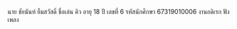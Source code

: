 นาย ชัยนันท์ ยิ้มสวัสดิ์
ชื่อเล่น คิว
อายุ 18 ปี
เลขที่ 6
รหัสนักศึกษา 67319010006
งานอดิเรก ฟังเพลง
